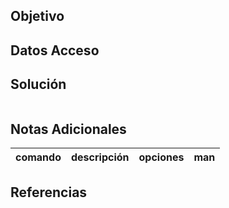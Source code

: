 ## Objetivo

## Datos Acceso


## Solución
```

```

## Notas Adicionales
|comando|descripción|opciones|man|
|---|---|---|---|

## Referencias

